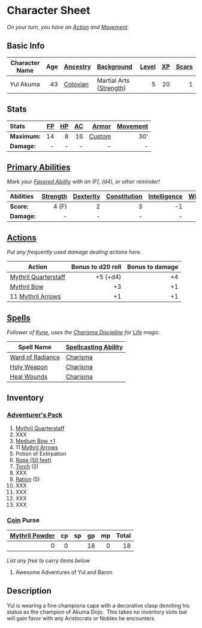 # Character Sheet

*On your turn, you have an [Action](../../../Game%20Procedures/Core%20Procedures/Action.md) and [Movement](../../../Game%20Procedures/Combat/Movement.md).*

## Basic Info

| Character Name | Age | [Ancestry](../../../Player%20Characters/Ancenstries/Ancestry.md)                             | [Background](../../../Player%20Characters/Backgrounds/Background.md)                       | [Level](../../../Player%20Characters/Derived%20Statistics/Level.md) | [XP](../../../Player%20Characters/Derived%20Statistics/Experience%20Points.md) | [Scars](../../../Player%20Characters/Derived%20Statistics/Scars.md) |
| -------------- | --: | :------------------------------------------------------------------------------------------- | :----------------------------------------------------------------------------------------- | ------------------------------------------------------------------: | -----------------------------------------------------------------------------: | ------------------------------------------------------------------: |
| Yul Akuma      |  43 | [Colovian](../../../Player%20Characters/Ancenstries/The%20People%20of%20Mithrinia/Humans.md) | Martial Arts ([Strength](../../../Player%20Characters/The%20Ability%20Scores/Strength.md)) |                                                                   5 |                                                                             20 |                                                                   1 |

## Stats

| Stats        | [FP](../../../Player%20Characters/Derived%20Statistics/Fatigue%20Points.md) | [HP](../../../Player%20Characters/Derived%20Statistics/Health%20Points.md) | [AC](../../../Player%20Characters/Derived%20Statistics/Armor%20Class.md) |                                    [Armor](../../../Items%20and%20Gear/Armor/Armor.md) | [Movement](../../../Game%20Procedures/Combat/Movement.md) |
| :----------- | --------------------------------------------------------------------------: | -------------------------------------------------------------------------: | -----------------------------------------------------------------------: | -------------------------------------------------------------------------------------: | --------------------------------------------------------: |
| **Maximum:** |                                                                          14 |                                                                          8 |                                                                       16 | [Custom](../../../Items%20and%20Gear/Armor/Silvered%20Armor/Silver%20Plate%20Armor.md) |                                                       30' |
| **Damage:**  |                                                                           - |                                                                          - |                                                                        - |                                                                                      - |                                                         - |

## [Primary Abilities](../../../Player%20Characters/The%20Ability%20Scores/Ability%20Scores.md)

*Mark your [Favored Ability](../../../Player%20Characters/Backgrounds/Favored%20Ability.md) with an (F), (d4), or other reminder!*

| Abilities   | [Strength](../../../Player%20Characters/The%20Ability%20Scores/Strength.md) | [Dexterity](../../../Player%20Characters/The%20Ability%20Scores/Dexterity.md) | [Constitution](../../../Player%20Characters/The%20Ability%20Scores/Constitution.md) | [Intelligence](../../../Player%20Characters/The%20Ability%20Scores/Intelligence.md) | [Wisdom](../../../Player%20Characters/The%20Ability%20Scores/Wisdom.md)<br> | [Charisma](../../../Player%20Characters/The%20Ability%20Scores/Charisma.md)<br> |
| :---------- | --------------------------------------------------------------------------: | ----------------------------------------------------------------------------: | ----------------------------------------------------------------------------------: | ----------------------------------------------------------------------------------: | --------------------------------------------------------------------------: | ------------------------------------------------------------------------------: |
| **Score:**  |                                                                       4 (F) |                                                                             2 |                                                                                   3 |                                                                                  -1 |                                                                           0 |                                                                               4 |
| **Damage:** |                                                                           - |                                                                             - |                                                                                   - |                                                                                   - |                                                                           - |                                                                               - |

## [Actions](../../../Game%20Procedures/Core%20Procedures/Action.md)

*Put any frequently used damage dealing actions here.*

| Action                                                                                                  | Bonus to d20 roll | Bonus to damage |
| ------------------------------------------------------------------------------------------------------- | ----------------: | --------------: |
| [Mythril Quarterstaff](../../../Items%20and%20Gear/Weapons/Melee%20Weapons/Large%20Skilled%20Weapon.md) |          +5 (+d4) |              +4 |
| [Mythril Bow](../../../Items%20and%20Gear/Weapons/Ranged%20Weapons/Medium%20Bow.md)                     |                +3 |              +1 |
| 11 [Mythril Arrows](../../../Items%20and%20Gear/Weapons/Ammo/Arrow.md)                                  |                +1 |              +1 |

## [Spells](../../../Magic/Spells.md)

*Follower of [Kyne](../../../Magic/Deities/Deity%20Mechanics/Air%20Life%20Deity.md), uses the [Charisma Discipline](../../../Magic/Spellcasting/Spellcasting%20Disciplines/Charisma%20Discipline.md) for [Life](../../../Magic/Spells/Spell%20Domains/Life.md) magic.*

| Spell Name                                                                                      | [Spellcasting Ability](../../../Magic/Spellcasting/Spellcasting%20Ability.md) |
| ----------------------------------------------------------------------------------------------- | ----------------------------------------------------------------------------- |
| [Ward of Radiance](../../../Magic/Spells/Spells%20by%20Level/Level%201/Ward%20of%20Radiance.md) | [Charisma](../../../Player%20Characters/The%20Ability%20Scores/Charisma.md)   |
| [Holy Weapon](../../../Magic/Spells/Spells%20by%20Level/Level%202/Holy%20Weapon.md)             | [Charisma](../../../Player%20Characters/The%20Ability%20Scores/Charisma.md)   |
| [Heal Wounds](../../../Magic/Spells/Spells%20by%20Level/Level%201/Heal%20Wounds.md)             | [Charisma](../../../Player%20Characters/The%20Ability%20Scores/Charisma.md)   |

## Inventory

### [Adventurer's Pack](../../../Items%20and%20Gear/Gear/100%20Coins/Adventurer's%20Pack.md)

1. [Mythril Quarterstaff](../../../Items%20and%20Gear/Weapons/Melee%20Weapons/Large%20Skilled%20Weapon.md)
2. XXX
3. [Medium Bow +1](../../../Items%20and%20Gear/Weapons/Ranged%20Weapons/Medium%20Bow.md)
4. 11 [Mythril Arrows](../../../Items%20and%20Gear/Weapons/Ammo/Arrow.md)
5. Potion of Extirpation
6. [Rope (50 feet)](../../../Items%20and%20Gear/Gear/50%20Coins/Rope%20(50%20feet).md)
7. [Torch](../../../Items%20and%20Gear/Gear/1%20Coin/Torch.md) (2)
8. XXX
9. [Ration](../../../Items%20and%20Gear/Gear/1%20Coin/Ration.md) (5)
10. XXX
11. XXX
12. XXX
13. XXX

### [Coin](../../../Resources%20for%20GMs/Economy/Coins.md) Purse

| [Mythril Powder](../../../Magic/Spellcasting/Mythril.md) |  cp |  sp |  gp |  mp | Total |
| -------------------------------------------------------: | --: | --: | --: | --: | ----: |
|                                                        0 |   0 |     |  18 |   0 |    18 |

*List any free to carry items below*

1. Awesome Adventures of Yul and Baron

## Description

Yul is wearing a fine champions cape with a decorative clasp denoting his status as the champion of Akuma Dojo.  This takes no inventory slots but will gain favor with any Aristocrats or Nobles he encounters
